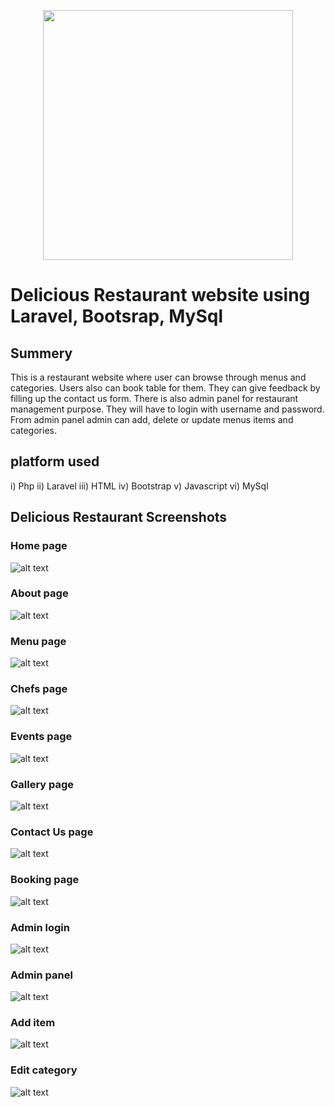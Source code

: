 <p align="center"><a href="https://laravel.com" target="_blank"><img src="https://raw.githubusercontent.com/laravel/art/master/logo-lockup/5%20SVG/2%20CMYK/1%20Full%20Color/laravel-logolockup-cmyk-red.svg" width="400"></a></p>

# Delicious Restaurant website using Laravel, Bootsrap, MySql

## Summery
This is a restaurant website where user can browse through menus and categories. Users also can book table for them. They can give feedback by filling up the contact us form. There is also admin panel for restaurant management purpose. They will have to login with username and password. From admin panel admin can add, delete or update menus items and categories.

## platform used
i) Php
ii) Laravel
iii) HTML
iv) Bootstrap
v) Javascript
vi) MySql

## Delicious Restaurant Screenshots <br>
### Home page
![alt text](https://i.ibb.co/C1Gvm8L/home.png)<br>
### About page
![alt text](https://i.ibb.co/YZPLzxs/about.png)<br>
### Menu page
![alt text](https://i.ibb.co/GHNdtpV/menu.png)<br>
### Chefs page
![alt text](https://i.ibb.co/HK2RrkD/chefs.png)<br>
### Events page
![alt text](https://i.ibb.co/6Y5vmPw/events.png)<br>
### Gallery page
![alt text](https://i.ibb.co/NKMNWkP/gallery.png)<br>
### Contact Us page
![alt text](https://i.ibb.co/GRT1gpY/contactus.png)<br>
### Booking page
![alt text](https://i.ibb.co/chsJjMb/booking.png)<br>
### Admin login
![alt text](https://i.ibb.co/Y2V2yc5/adminlogin.png)<br>
### Admin panel
![alt text](https://i.ibb.co/1qjJcc6/adminpanel.png)<br>
### Add item
![alt text](https://i.ibb.co/Vt7gr2g/add-item.png)<br>
### Edit category
![alt text](https://i.ibb.co/v1QFw9b/edit-category.png)<br>
